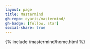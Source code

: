 ```yaml
---
layout: page
title: Mastermind
gh-repo: cyaris/mastermind/
gh-badge: [follow, star]
social-share: true
---
```


{% include /mastermind/home.html %}
